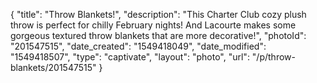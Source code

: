 {
    "title": "Throw Blankets!",
    "description": "This Charter Club cozy plush throw is perfect for chilly February nights! And Lacourte makes some gorgeous textured throw blankets that are more decorative!",
    "photoId": "201547515",
    "date_created": "1549418049",
    "date_modified": "1549418507",
    "type": "captivate",
    "layout": "photo",
    "url": "\/p\/throw-blankets\/201547515"
}